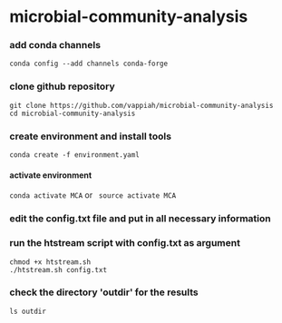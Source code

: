 # microbial-community-analysis

### add conda channels
```conda config --add channels bioconda
conda config --add channels conda-forge
```

### clone github repository
```
git clone https://github.com/vappiah/microbial-community-analysis
cd microbial-community-analysis
```

### create environment and install tools
```
conda create -f environment.yaml
```


#### activate environment 
```conda activate MCA``` 
         or
 ``` source activate MCA```
### edit the config.txt file and put in all necessary information
### run the htstream script with config.txt as argument
```
chmod +x htstream.sh
./htstream.sh config.txt
```
### check the directory 'outdir' for the results
```
ls outdir
```
